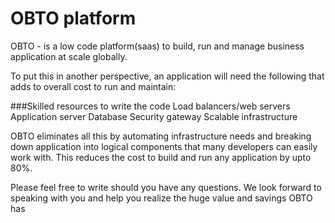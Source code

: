 # OBTO platform

OBTO - is a low code platform(saas) to build, run and manage business application at scale globally.

To put this in another perspective, an application will need the following that adds to overall cost to run and maintain:

###Skilled resources to write the code
Load balancers/web servers
Application server
Database
Security gateway
Scalable infrastructure

OBTO eliminates all this by automating infrastructure needs and breaking down application into logical components that many developers can easily work with. This reduces the cost to build and run any application by upto 80%.



Please feel free to write should you have any questions. We look forward to speaking with you and help you realize the huge value and savings OBTO has 
